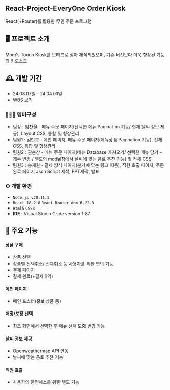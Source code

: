 ## React-Project-EveryOne Order Kiosk
React(+Router)를 활용한 무인 주문 프로그램

## 🖥️ 프로젝트 소개
Mom's Touch Kiosk를 모티프로 삼아 제작되었으며, 기존 버전보다 더욱 향상된 기능의 키오스크
<br>

## 🕰️ 개발 기간
* 24.03.07일 - 24.04.01일
* [WBS 보기](https://www.notion.so/ohgiraffers/WBS-79edee8f423f458197f1f112ca6313a7?pvs=4)

### 🧑‍🤝‍🧑 멤버구성
 - 팀장  : 임찬울 - 메뉴 주문 페이지(선택한 메뉴 Pagination 기능/ 현재 날씨 정보 제공), Layout CSS, 통합 및 형상관리
 - 팀원1 : 김만호 - 메인 페이지, 메뉴 주문 페이지(메뉴상품 Pagination 기능), 전체 CSS, 통합 및 형상관리
 - 팀원2 : 권순상 - 메뉴 주문 페이지(메뉴 Database 가져오기/ 선택한 메뉴 담기 + 개수 변경 / 별도의 modal창에서 날씨에 맞는 음료 추천 기능) 및 전체 CSS
 - 팀원3 : 송재원 - 결제 방식 페이지(분기에 맞는 링크 이동), 직원 호출 페이지, 주문 완료 페이지 Json Script 제작, PPT제작, 발표

### ⚙️ 개발 환경
- `Node.js v20.11.1`
- `React 18.2.0` `React-Router-dom 6.22.3`
- `Html5` `CSS3`
- **IDE** : Visual Studio Code version 1.87

## 📌 주요 기능
#### 상품 구매
- 상품 선택
- 상품별 선택취소/ 전체취소 등 사용자를 위한 편의 기능
- 결제 페이지
- 결제 완료(+결제내역)
#### 메인 페이지
- 메인 포스터(홍보 상품 등)
#### 매장/포장 선택
- 최초 화면에서 선택한 후 메뉴 선택 도중 변경 가능
#### 날씨 정보 제공
- Openweathermap API 연동
- 날씨에 맞는 음료 추천 기능
#### 직원 호출
- 사용자의 불편해소를 위한 별도 기능
